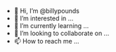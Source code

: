 - 👋 Hi, I’m @billypounds
- 👀 I’m interested in ...
- 🌱 I’m currently learning ...
- 💞️ I’m looking to collaborate on ...
- 📫 How to reach me ...

<!---
billypounds/billypounds is a ✨ special ✨ repository because its `README.md` (this file) appears on your GitHub profile.
You can click the Preview link to take a look at your changes.
--->
